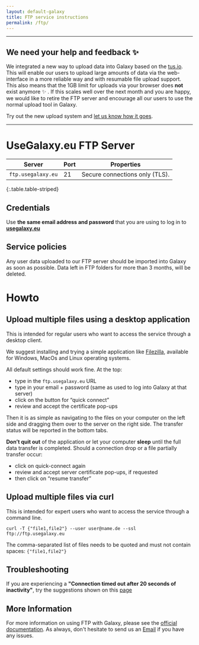 ```yaml
---
layout: default-galaxy
title: FTP service instructions
permalink: /ftp/
---
```


-------

## We need your help and feedback ✨ 

We integrated a new way to upload data into Galaxy based on the [tus.io](https://tus.io/). This will enable our users to upload
large amounts of data via the web-interface in a more reliable way and with resumable file upload support. This also means that the 1GB limit
for uploads via your browser does __not__ exist anymore ✨ . If this scales well over the next month and you are happy, we would like to retire
the FTP server and encourage all our users to use the normal upload tool in Galaxy.

Try out the new upload system and [let us know how it goes](mailto:contact@usegalaxy.eu?subject=Tus.io+feedback).

-------


# UseGalaxy.eu FTP Server

Server                   | Port | Properties
-----------------------  | ---- | ----
`ftp.usegalaxy.eu` | 21   | Secure connections only (TLS).
{:.table.table-striped}

## Credentials

Use __the same email address and password__ that you are using to log in to __[usegalaxy.eu](https://usegalaxy.eu)__

## Service policies

Any user data uploaded to our FTP server should be imported into Galaxy as soon as possible. Data left in FTP folders for more than 3 months, will be deleted. 

# Howto

## Upload multiple files using a desktop application

This is intended for regular users who want to access the service through a desktop client.

We suggest installing and trying a simple application like [Filezilla](https://filezilla-project.org/download.php?type=client), available for Windows, MacOs and Linux operating systems.

All default settings should work fine. At the top:
* type in the `ftp.usegalaxy.eu` URL 
* type in your email + password (same as used to log into Galaxy at that server)  
* click on the button for “quick connect” 
* review and accept the certificate pop-ups 

Then it is as simple as navigating to the files on your computer on the left side and dragging them over to the server on the right side. The transfer status will be reported in the bottom tabs.

__Don’t quit out__ of the application or let your computer __sleep__ until the full data transfer is completed. Should a connection drop or a file partially transfer occur:
* click on quick-connect again
* review and accept server certificate pop-ups, if requested
* then click on “resume transfer”

## Upload multiple files via curl

This is intended for expert users who want to access the service through a command line.

`curl -T {"file1,file2"} --user user@name.de --ssl ftp://ftp.usegalaxy.eu`

The comma-separated list of files needs to be quoted and must not contain spaces: `{"file1,file2"}`

## Troubleshooting

If you are experiencing a __"Connection timed out after 20 seconds of inactivity"__, try the suggestions shown on this [page](https://help.galaxyproject.org/t/error-while-connecting-to-usegalaxy-eu-server/6815)
## More Information

For more information on using FTP with Galaxy, please see the [official
documentation](https://galaxyproject.org/ftp-upload/). As always, don't
hesitate to send us an
[Email](mailto:contact@usegalaxy.eu?subject=FTP+Issue) if you
have any issues.
